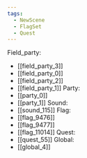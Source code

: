 ```yaml
---
tags:
  - NewScene
  - FlagSet
  - Quest
---
```

Field_party:
- [[field_party_3]]
- [[field_party_0]]
- [[field_party_2]]
- [[field_party_1]]
Party:
- [[party_0]]
- [[party_1]]
Sound:
- [[sound_115]]
Flag:
- [[flag_9476]]
- [[flag_9477]]
- [[flag_11014]]
Quest:
- [[quest_55]]
Global:
- [[global_4]]
